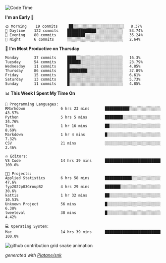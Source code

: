 <!--START_SECTION:waka-->
![Code Time](http://img.shields.io/badge/Code%20Time-68%20hrs%2058%20mins-blue)

**I'm an Early 🐤** 

```text
🌞 Morning    19 commits     ██░░░░░░░░░░░░░░░░░░░░░░░   8.37% 
🌆 Daytime    122 commits    █████████████░░░░░░░░░░░░   53.74% 
🌃 Evening    80 commits     ████████░░░░░░░░░░░░░░░░░   35.24% 
🌙 Night      6 commits      ░░░░░░░░░░░░░░░░░░░░░░░░░   2.64%

```
📅 **I'm Most Productive on Thursday** 

```text
Monday       37 commits     ████░░░░░░░░░░░░░░░░░░░░░   16.3% 
Tuesday      54 commits     ██████░░░░░░░░░░░░░░░░░░░   23.79% 
Wednesday    11 commits     █░░░░░░░░░░░░░░░░░░░░░░░░   4.85% 
Thursday     86 commits     █████████░░░░░░░░░░░░░░░░   37.89% 
Friday       15 commits     █░░░░░░░░░░░░░░░░░░░░░░░░   6.61% 
Saturday     13 commits     █░░░░░░░░░░░░░░░░░░░░░░░░   5.73% 
Sunday       11 commits     █░░░░░░░░░░░░░░░░░░░░░░░░   4.85%

```


📊 **This Week I Spent My Time On** 

```text
💬 Programming Languages: 
RMarkdown                6 hrs 23 mins       ███████████░░░░░░░░░░░░░░   43.57% 
Python                   5 hrs 5 mins        ████████░░░░░░░░░░░░░░░░░   34.76% 
Text                     1 hr 16 mins        ██░░░░░░░░░░░░░░░░░░░░░░░   8.69% 
Markdown                 1 hr 4 mins         █░░░░░░░░░░░░░░░░░░░░░░░░   7.32% 
CSV                      21 mins             ░░░░░░░░░░░░░░░░░░░░░░░░░   2.46%

🔥 Editors: 
VS Code                  14 hrs 39 mins      █████████████████████████   100.0%

🐱‍💻 Projects: 
Applied Statistics       6 hrs 58 mins       ████████████░░░░░░░░░░░░░   47.6% 
fyp2022p03GroupB2        4 hrs 29 mins       ███████░░░░░░░░░░░░░░░░░░   30.6% 
kattis                   1 hr 32 mins        ██░░░░░░░░░░░░░░░░░░░░░░░   10.53% 
Unknown Project          56 mins             █░░░░░░░░░░░░░░░░░░░░░░░░   6.38% 
tweeteval                38 mins             █░░░░░░░░░░░░░░░░░░░░░░░░   4.42%

💻 Operating System: 
Mac                      14 hrs 39 mins      █████████████████████████   100.0%

```


<!--END_SECTION:waka-->


<!--Snake Game-->
![github contribution grid snake animation](https://raw.githubusercontent.com/viggo-gascou/viggo-gascou/output/github-contribution-grid-snake.svg)

_generated with [Platane/snk](https://github.com/Platane/snk)_
<!--Snake Game-->

